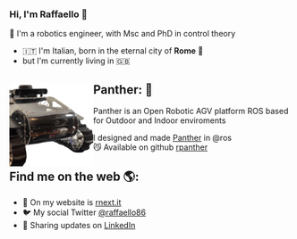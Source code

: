### Hi, I'm Raffaello 👋

🤖 I'm a robotics engineer, with Msc and PhD in control theory

- 🇮🇹 I'm Italian, born in the eternal city of **Rome** 🛵
- but I'm currently living in 🇬🇧

## Panther: 🐆  <a href="https://www.rnext.it/panther"><img align="left" width="150" height="150" src="https://github.com/rbonghi/rbonghi/blob/master/Panther.png?raw=true"></a>
Panther is an Open Robotic AGV platform ROS based for Outdoor and Indoor enviroments
- I designed and made [Panther](https://www.rnext.it/panther) in @ros
- 😼 Available on github [rpanther](https://github.com/rpanther)

## Find me on the web 🌎:
- 👾 On my website is [rnext.it](https://www.rnext.it)
- 🐦 My social Twitter [@raffaello86](https://twitter.com/raffaello86)
- 💼 Sharing updates on [LinkedIn](https://www.linkedin.com/in/raffaello-bonghi/)
